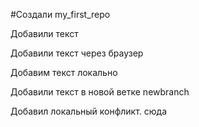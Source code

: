 #Создали my_first_repo

Добавили текст

Добавили текст через браузер

Добавим текст локально

Добавили текст в новой ветке newbranch

Добавил локальный конфликт. сюда